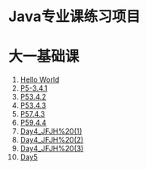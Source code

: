 # Java专业课练习项目


# 大一基础课
1. [Hello World](D1_Helloworld.java)
2. [P5-3.4.1](P5-3.4.1.java)
3. [P53.4.2](P53.4.2.java)
4. [P53.4.3](P53.4.3.java)
5. [P57.4.3](P57.4.3.java)
6. [P59.4.4](P59.4.4.java)
7. [Day4_JFJH%20(1)](Day4_JFJH%20(1).java)
8. [Day4_JFJH%20(2)](Day4_JFJH%20(2).java)
9. [Day4_JFJH%20(3)](Day4_JFJH%20(3).java)
10. [Day5](Day5.java)

